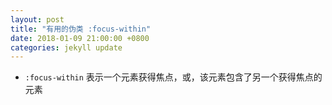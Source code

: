 ```yaml
---
layout: post
title: "有用的伪类 :focus-within"
date: 2018-01-09 21:00:00 +0800
categories: jekyll update
---
```


- `:focus-within` 表示一个元素获得焦点，或，该元素包含了另一个获得焦点的元素